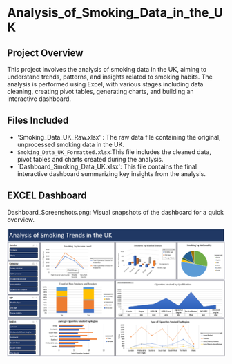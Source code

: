 # Analysis_of_Smoking_Data_in_the_UK

## Project Overview
This project involves the analysis of smoking data in the UK, aiming to understand trends, patterns, and insights related to smoking habits. The analysis is performed using Excel, with various stages including data cleaning, creating pivot tables, generating charts, and building an interactive dashboard.

## Files Included

- 'Smoking_Data_UK_Raw.xlsx' : The raw data file containing the original, unprocessed smoking data in the UK.
- `Smoking_Data_UK_Formatted.xlsx`:This file includes the cleaned data, pivot tables and charts created during the analysis.
- `Dashboard_Smoking_Data_UK.xlsx': This file contains the final interactive dashboard summarizing key insights from the analysis.
  
## EXCEL Dashboard
Dashboard_Screenshots.png: Visual snapshots of the dashboard for a quick overview.

[![Screenshot_Dashboard.png](Screenshot_Dashboard.png)](Screenshot_Dashboard.png)
